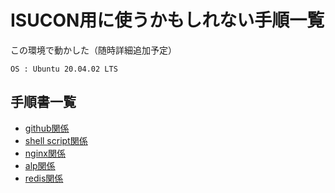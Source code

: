 # ISUCON用に使うかもしれない手順一覧

この環境で動かした（随時詳細追加予定）
```
OS : Ubuntu 20.04.02 LTS
```

## 手順書一覧
- [github関係](./github.md)
- [shell script関係](./shell-script.md)
- [nginx関係](./nginx.md)
- [alp関係](./alp.md)
- [redis関係](./redis.md)